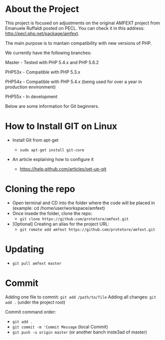 About the Project
===============

This project is focused on adjustments on the original AMFEXT project from Emanuele Ruffaldi posted on PECL. You can check it in this address: http://pecl.php.net/package/amfext.

The main purpose is to mantain compatibility with new versions of PHP.

We currently have the following branches:

Master - Tested with PHP 5.4.x and PHP 5.6.2

PHP53x - Compatible with PHP 5.3.x 

PHP54x - Compatible with PHP 5.4.x (being used for over a year in production environment)

PHP55x - In development


Below are some information for Git beginners.



How to Install GIT on Linux
===============

* Install Git from apt-get
    * `sudo apt-get install git-core`

* An article explaining how to configure it
    * https://help.github.com/articles/set-up-git

Cloning the repo
===============

* Open terminal and CD into the folder where the code will be placed in (example: cd /home/user/workspace/amfext)
* Once insede the folder, clone the repo:
    * `git clone https://github.com/protetore/amfext.git`
* [Optional] Creating an alias for the project URL:
    * `git remote add amfext https://github.com/protetore/amfext.git`

Updating
===============

* `git pull amfext master`

Commit
===============

Adding one file to commit: `git add /path/to/file`
Adding all changes: `git add .` (under the project root)

Commit command order:

* `git add .` 
* `git commit -m 'Commit Message` (local Commit) 
* `git push -u origin master` (or another banch inste3ad of master)

